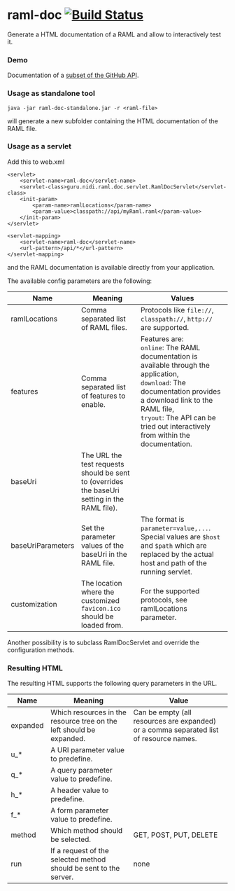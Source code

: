 raml-doc [![Build Status](https://travis-ci.org/nidi3/raml-doc.svg?branch=master)](https://travis-ci.org/nidi3/raml-doc)
===========
Generate a HTML documentation of a RAML and allow to interactively test it.

### Demo
Documentation of a [subset of the GitHub API](http://nidi3.github.io/raml-doc/github/output/index.html).

### Usage as standalone tool

```
java -jar raml-doc-standalone.jar -r <raml-file>
```

will generate a new subfolder containing the HTML documentation of the RAML file.

### Usage as a servlet

Add this to web.xml

```
<servlet>
    <servlet-name>raml-doc</servlet-name>
    <servlet-class>guru.nidi.raml.doc.servlet.RamlDocServlet</servlet-class>
    <init-param>
        <param-name>ramlLocations</param-name>
        <param-value>classpath://api/myRaml.raml</param-value>
    </init-param>
</servlet>

<servlet-mapping>
    <servlet-name>raml-doc</servlet-name>
    <url-pattern>/api/*</url-pattern>
</servlet-mapping>
```

and the RAML documentation is available directly from your application.

The available config parameters are the following:

Name | Meaning | Values
-----|---------|-------
ramlLocations | Comma separated list of RAML files. | Protocols like `file://`, `classpath://`, `http://` are supported.
features | Comma separated list of features to enable. | Features are: <br>`online`: The RAML documentation is available through the application, <br>`download`: The documentation provides a download link to the RAML file, <br>`tryout`: The API can be tried out interactively from within the documentation.
baseUri | The URL the test requests should be sent to (overrides the baseUri setting in the RAML file). |
baseUriParameters | Set the parameter values of the baseUri in the RAML file. | The format is `parameter=value,...`. <br>Special values are `$host` and `$path` which are replaced by the actual host and path of the running servlet.
customization | The location where the customized `favicon.ico` should be loaded from. | For the supported protocols, see ramlLocations parameter.

Another possibility is to subclass RamlDocServlet and override the configuration methods.

### Resulting HTML
The resulting HTML supports the following query parameters in the URL.

Name | Meaning | Value
-----|---------|------
expanded | Which resources in the resource tree on the left should be expanded. | Can be empty (all resources are expanded) or a comma separated list of resource names.
u_* | A URI parameter value to predefine.
q_* | A query parameter value to predefine.
h_* | A header value to predefine.
f_* | A form parameter value to predefine.
method | Which method should be selected. | GET, POST, PUT, DELETE
run | If a request of the selected method should be sent to the server. | none
